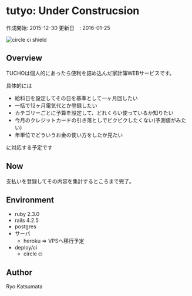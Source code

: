 # tutyo: Under Construcsion

作成開始: 2015-12-30
更新日　: 2016-01-25

<img src="https://circleci.com/gh/annp-jp/tucho.svg?style=shield&circle-token=9d72be9de4bb9913de5520a95cdd544f50aec2e2" alt="circle ci shield">

## Overview

TUCHOは個人的にあったら便利を詰め込んだ家計簿WEBサービスです。

具体的には

* 給料日を設定してその日を基準として一ヶ月回したい
* 一括で12ヶ月電気代とか登録したい
* カテゴリーごとに予算を設定して、どれくらい使っているか知りたい
* 今月のクレジットカードの引き落としでビクビクしたくない(予測値がみたい)
* 年単位でどういうお金の使い方をしたか見たい

に対応する予定です

## Now

支払いを登録してその内容を集計するところまで完了。

## Environment

* ruby 2.3.0
* rails 4.2.5
* postgres
* サーバ
    * heroku => VPSへ移行予定
* deploy/ci
    * circle ci

## Author

Ryo Katsumata
